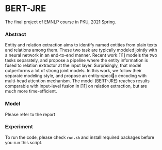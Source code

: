 # BERT-JRE

The final project of EMNLP course in PKU, 2021 Spring.

### Abstract

Entity and relation extraction aims to identify named entities from plain texts and relations among them. These two task are typically modeled jointly with a neural network in an end-to-end manner. Recent work [11] models the two tasks separately, and propose a pipeline where the entity information is fused to relation extractor at the input layer. Surprisingly, that model outperforms a lot of strong joint models. In this work, we follow their separate modeling style, and propose an entity-specic encoding with multi-head attention mechanism. The model (BERT-JRE) reaches results comparable with input-level fusion in [11] on relation extraction, but are much more time-efficient.

### Model

Please refer to the report

### Experiment

To run the code, please check `run.sh` and install required packages before you run this script. 